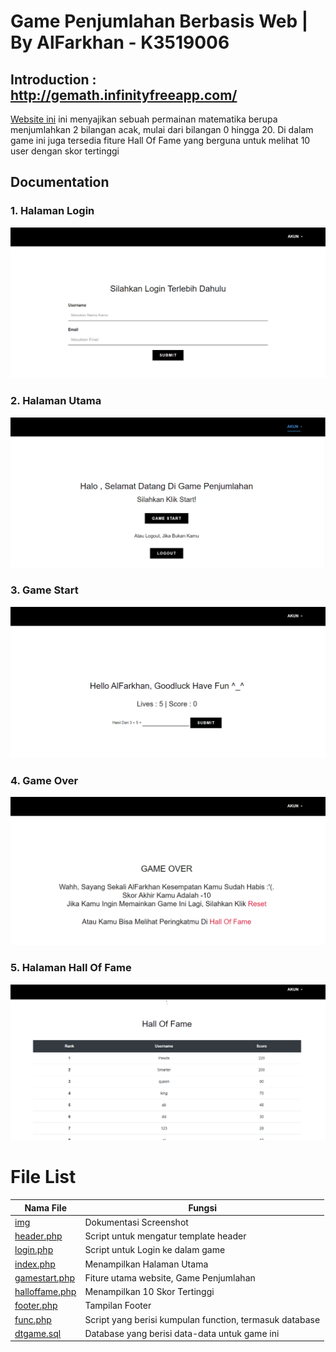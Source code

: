 # **Game Penjumlahan Berbasis Web | By AlFarkhan - K3519006**
## Introduction : http://gemath.infinityfreeapp.com/
  [Website ini](http://gemath.infinityfreeapp.com/) ini menyajikan sebuah permainan matematika berupa menjumlahkan 2 bilangan acak, mulai dari bilangan 0 hingga 20. 
  Di dalam game ini juga tersedia fiture Hall Of Fame yang berguna untuk melihat 10 user dengan skor tertinggi <br>
  
## Documentation
### 1. Halaman Login
![](UTS/imgs/login.PNG)
### 2. Halaman Utama
![](UTS/imgs/home.PNG)
### 3. Game Start
![](UTS/imgs/game.PNG)
### 4. Game Over
![](UTS/imgs/over.PNG)
### 5. Halaman Hall Of Fame
![](UTS/imgs/hof.PNG)


# File List
|Nama File|Fungsi|
|--------|-------|
|[img](UTS/imgs)|Dokumentasi Screenshot|
|[header.php](UTS/header.php)|Script untuk mengatur template header|
|[login.php](UTS/login.php)|Script untuk Login ke dalam game|
|[index.php](UTS/index.php)|Menampilkan Halaman Utama|
|[gamestart.php](UTS/gamestart.php)|Fiture utama website, Game Penjumlahan|
|[halloffame.php](UTS/halloffame.php)|Menampilkan 10 Skor Tertinggi|
|[footer.php](UTS/footer.php)|Tampilan Footer|
|[func.php](UTS/func.php)|Script yang berisi kumpulan function, termasuk database|
|[dtgame.sql](UTS/dtgame.sql)|Database yang berisi data-data untuk game ini|
